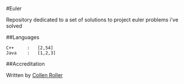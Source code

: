 #Euler

Repository dedicated to a set of solutions to project euler problems i've solved

##Languages

	C++		:	[2,54]
	Java	:	[1,2,3]

##Accreditation

Written by [Collen Roller][1]

[1]: https://github.com/collen-roller
